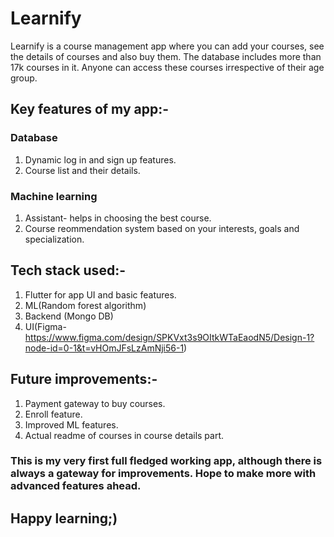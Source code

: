 # Learnify
Learnify is a course management app where you can add your courses, see the details of courses and also buy them.
The database includes more than 17k courses in it.
Anyone can access these courses irrespective of their age group.

## Key features of my app:-
### Database 
1. Dynamic log in and sign up features.
2. Course list and their details.
### Machine learning
1. Assistant- helps in choosing the best course.
2. Course reommendation system based on your interests, goals and specialization.

## Tech stack used:-
1. Flutter for app UI and basic features.
2. ML(Random forest algorithm)
3. Backend (Mongo DB)
4. UI(Figma- https://www.figma.com/design/SPKVxt3s9OItkWTaEaodN5/Design-1?node-id=0-1&t=vHOmJFsLzAmNji56-1)

## Future improvements:-
1. Payment gateway to buy courses.
2. Enroll feature.
3. Improved ML features.
4. Actual readme of courses in course details part.

### This is my very first full fledged working app, although there is always a gateway for improvements. Hope to make more with advanced features ahead.
## Happy learning;)
